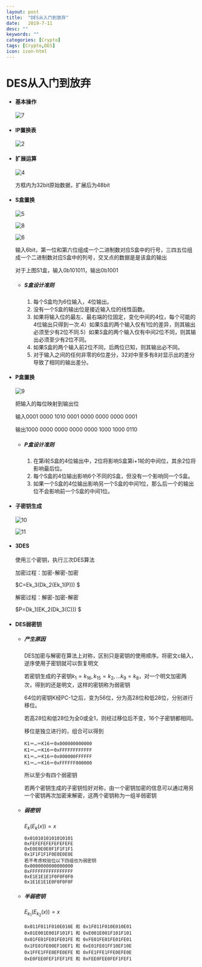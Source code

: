 ```yaml
---
layout: post
title:  "DES从入门到放弃"
date:   2019-7-11
desc: ""
keywords: ""
categories: [Crypto]
tags: [Crypto,DES]
icon: icon-html
---
```


# DES从入门到放弃

* #### 基本操作

  ![7](https://raw.githubusercontent.com/AiDaiP/images/master/des/7.png)

* #### IP置换表

  ![2](https://raw.githubusercontent.com/AiDaiP/images/master/des/2.png)

  

  

* #### 扩展运算

  ![4](https://raw.githubusercontent.com/AiDaiP/images/master/des/4.png)

  方框内为32bit原始数据，扩展后为48bit

* #### S盒置换

  ![5](https://raw.githubusercontent.com/AiDaiP/images/master/des/5.png)

  ![8](https://raw.githubusercontent.com/AiDaiP/images/master/des/8.png)

  ![6](https://raw.githubusercontent.com/AiDaiP/images/master/des/6.png)

  输入6bit，第一位和第六位组成一个二进制数对应S盒中的行号，三四五位组成一个二进制数对应S盒中的列号，交叉点的数据是是该盒的输出

  对于上图S1盒，输入0b101011，输出0b1001

  * ##### S盒设计准则

    1. 每个S盒均为6位输入，4位输出。
    2.  没有一个S盒的输出位是接近输入位的线性函数。
    3. 如果将输入位的最左、最右端的位固定，变化中间的4位，每个可能的4位输出只得到一次.4）如果S盒的两个输入仅有1位的差异，则其输出必须至少有2位不同.5）如果S盒的两个输入仅有中间2位不同，则其输出必须至少有2位不同。
    4. 如果S盒的两个输入前2位不同，后两位已知，则其输出必不同。
    5. 对于输入之间的任何非零的6位差分，32对中至多有8对显示出的差分导致了相同的输出差分。

* #### P盒置换

  ![9](https://raw.githubusercontent.com/AiDaiP/images/master/des/9.png)

  把输入的每位映射到输出位

  输入0001 0000 1010 0001 0000 0000 0000 0001

  输出1000 0000 0000 0000 0000 1000 1000 0110

  * ##### P盒设计准则

    1. 在第i轮S盒的4位输出中，2位将影响S盒第i+1轮的中间位，其余2位将影响最后位。
    2. 每个S盒的4位输出影响6个不同的S盒，但没有一个影响同一个S盒。
    3. 如果一个S盒的4位输出影响另一个S盒的中间1位，那么后一个的输出位不会影响前一个S盒的中间1位。

* #### 子密钥生成

  ![10](https://raw.githubusercontent.com/AiDaiP/images/master/des/10.png)

  ![11](https://raw.githubusercontent.com/AiDaiP/images/master/des/11.png)

* #### 3DES

  使用三个密钥，执行三次DES算法

  加密过程：加密-解密-加密

  $C=Ek_3(Dk_2(Ek_1(P))) $

  解密过程：解密-加密-解密 

  $P=Dk_1(EK_2(Dk_3(C))) $

  

* #### DES弱密钥

  - ##### 产生原因

    DES加密与解密在算法上对称，区别只是密钥的使用顺序。将密文c输入，逆序使用子密钥就可以恢复明文

    若密钥生成的子密钥$k_1=k_{16},k_{15}=k_2,...k_9=k_8$，对一个明文加密两次，得到的还是明文，这样的密钥称为弱密钥

    64位的密钥K经PC-1之后，变为56位，分为高28位和低28位，分别进行移位。 

    若高28位和低28位为全0或全1，则经过移位后不变，16个子密钥都相同。

    移位是独立进行的，组合可以得到

    ```
    K1＝…＝K16＝0x000000000000
    K1＝…＝K16＝0xFFFFFFFFFFFF
    K1＝…＝K16＝0x000000FFFFFF
    K1＝…＝K16＝0xFFFFFF000000
    ```

    所以至少有四个弱密钥

    

    若两个密钥生成的子密钥恰好对称，由一个密钥加密的信息可以通过用另一个密钥再次加密来解密，这两个密钥称为一组半弱密钥

  - ##### 弱密钥

    $E_k(E_{k}(x))=x$

    ```
    0x0101010101010101
    0xFEFEFEFEFEFEFEFE
    0xE0E0E0E0F1F1F1F1
    0x1F1F1F1F0E0E0E0E
    若不考虑校验位以下四组也为弱密钥
    0x0000000000000000
    0xFFFFFFFFFFFFFFFF
    0xE1E1E1E1F0F0F0F0
    0x1E1E1E1E0F0F0F0F
    ```

  - ##### 半弱密钥

    $E_{k_1}(E_{k_2}(x))=x$

    ```
    0x011F011F010E010E 和 0x1F011F010E010E01
    0x01E001E001F101F1 和 0xE001E001F101F101
    0x01FE01FE01FE01FE 和 0xFE01FE01FE01FE01
    0x1FE01FE00EF10EF1 和 0xE01FE01FF10EF10E
    0x1FFE1FFE0EFE0EFE 和 0xFE1FFE1FFE0EFE0E
    0xE0FEE0FEF1FEF1FE 和 0xFEE0FEE0FEF1FEF1
    ```

    

